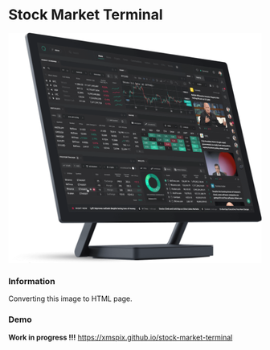 # Stock Market Terminal

![text](./images/terminal.png)

### Information
Converting this image to HTML page.

### Demo 
**Work in progress !!!**
https://xmspix.github.io/stock-market-terminal